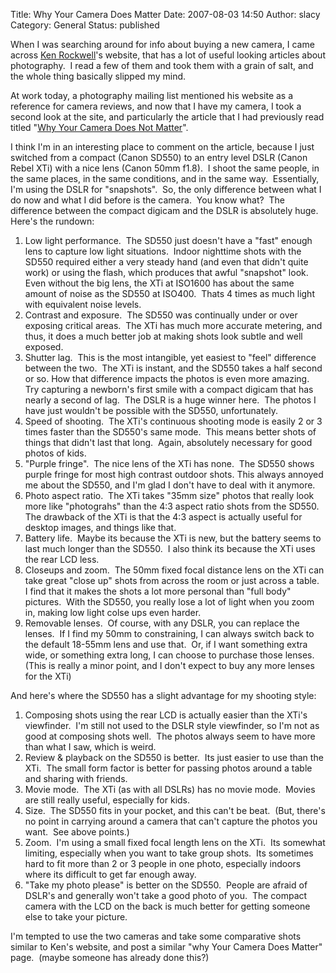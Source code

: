 Title: Why Your Camera Does Matter
Date: 2007-08-03 14:50
Author: slacy
Category: General
Status: published

When I was searching around for info about buying a new camera, I came
across [Ken Rockwell](http://kenrockwell.com)'s website, that has a lot
of useful looking articles about photography.  I read a few of them and
took them with a grain of salt, and the whole thing basically slipped my
mind.

At work today, a photography mailing list mentioned his website as a
reference for camera reviews, and now that I have my camera, I took a
second look at the site, and particularly the article that I had
previously read titled "[Why Your Camera Does Not
Matter](http://www.kenrockwell.com/tech/notcamera.htm)".

I think I'm in an interesting place to comment on the article, because I
just switched from a compact (Canon SD550) to an entry level DSLR (Canon
Rebel XTi) with a nice lens (Canon 50mm f1.8).  I shoot the same people,
in the same places, in the same conditions, and in the same way. 
Essentially, I'm using the DSLR for "snapshots".  So, the only
difference between what I do now and what I did before is the camera. 
You know what?  The difference between the compact digicam and the DSLR
is absolutely huge. Here's the rundown:

1.  Low light performance.  The SD550 just doesn't have a "fast" enough
    lens to capture low light situations.  Indoor nighttime shots with
    the SD550 required either a very steady hand (and even that didn't
    quite work) or using the flash, which produces that awful "snapshot"
    look.   Even without the big lens, the XTi at ISO1600 has about the
    same amount of noise as the SD550 at ISO400.  Thats 4 times as much
    light with equivalent noise levels.
2.  Contrast and exposure.  The SD550 was continually under or over
    exposing critical areas.  The XTi has much more accurate metering,
    and thus, it does a much better job at making shots look subtle and
    well exposed.
3.  Shutter lag.  This is the most intangible, yet easiest to "feel"
    difference between the two.  The XTi is instant, and the SD550 takes
    a half second or so. How that difference impacts the photos is even
    more amazing.  Try capturing a newborn's first smile with a compact
    digicam that has nearly a second of lag.  The DSLR is a huge winner
    here.  The photos I have just wouldn't be possible with the
    SD550, unfortunately.
4.  Speed of shooting.  The XTi's continuous shooting mode is easily 2
    or 3 times faster than the SD550's same mode.  This means better
    shots of things that didn't last that long.  Again, absolutely
    necessary for good photos of kids.
5.  "Purple fringe".  The nice lens of the XTi has none.  The SD550
    shows purple fringe for most high contrast outdoor shots. This
    always annoyed me about the SD550, and I'm glad I don't have to deal
    with it anymore.
6.  Photo aspect ratio.  The XTi takes "35mm size" photos that really
    look more like "photograhs" than the 4:3 aspect ratio shots from the
    SD550.  The drawback of the XTi is that the 4:3 aspect is actually
    useful for desktop images, and things like that.
7.  Battery life.  Maybe its because the XTi is new, but the battery
    seems to last much longer than the SD550.  I also think its because
    the XTi uses the rear LCD less.
8.  Closeups and zoom.  The 50mm fixed focal distance lens on the XTi
    can take great "close up" shots from across the room or just across
    a table.  I find that it makes the shots a lot more personal than
    "full body" pictures.  With the SD550, you really lose a lot of
    light when you zoom in, making low light colse ups even harder.
9.  Removable lenses.  Of course, with any DSLR, you can replace the
    lenses.  If I find my 50mm to constraining, I can always switch back
    to the default 18-55mm lens and use that.  Or, if I want something
    extra wide, or something extra long, I can choose to purchase those
    lenses.  (This is really a minor point, and I don't expect to buy
    any more lenses for the XTi)

And here's where the SD550 has a slight advantage for my shooting style:

1.  Composing shots using the rear LCD is actually easier than the XTi's
    viewfinder.  I'm still not used to the DSLR style viewfinder, so I'm
    not as good at composing shots well.  The photos always seem to have
    more than what I saw, which is weird.
2.  Review & playback on the SD550 is better.  Its just easier to use
    than the XTi.  The small form factor is better for passing photos
    around a table and sharing with friends.
3.  Movie mode.  The XTi (as with all DSLRs) has no movie mode.  Movies
    are still really useful, especially for kids.
4.  Size.  The SD550 fits in your pocket, and this can't be beat.  (But,
    there's no point in carrying around a camera that can't capture the
    photos you want.  See above points.)
5.  Zoom.  I'm using a small fixed focal length lens on the XTi.  Its
    somewhat limiting, especially when you want to take group shots. 
    Its sometimes hard to fit more than 2 or 3 people in one photo,
    especially indoors where its difficult to get far enough away. 
6.  "Take my photo please" is better on the SD550.  People are afraid of
    DSLR's and generally won't take a good photo of you.  The compact
    camera with the LCD on the back is much better for getting someone
    else to take your picture.

I'm tempted to use the two cameras and take some comparative shots
similar to Ken's website, and post a similar "why Your Camera Does
Matter" page.  (maybe someone has already done this?)
